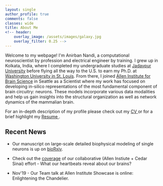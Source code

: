 ```yaml
---
layout: single
author_profile: true
comments: false
classes: wide
title: About Me
<!-- header:
    overlay_image: /assets/images/galaxy.jpg
    overlay_filter: 0.25 -->
---
```


Welcome to my webpage! I'm Anirban Nandi, a computational neuroscientist by profession and electrical engineer by training. I grew up in Kolkata, India, where I completed my <!---
schooling : [Ramkrishna Mission Narendrapur](https://www.rkmvnarendrapur.org/),
--> undergraduate studies at [Jadavpur University](http://www.jaduniv.edu.in/) before flying all the way to the U.S. to earn my Ph.D. at [Washington University in St. Louis](https://wustl.edu/). From there, I joined [Allen Institute for Brain Science](https://alleninstitute.org/) in Seattle as a Scientist where my work has focused on developing in-silico representations of the most fundamental component of brain circuitry: neurons. These models incorporate various data modalities and help us gain insights into the structural organization as well as network dynamics of the mammalian brain. 

For an in-depth description of my profile please check out my [CV <i class="far fa-file-pdf" style="color:red;"></i>](/assets/pdfs/Anirban_Nandi_CV.pdf)  or for a brief highlight my [Resume <i class="far fa-file-pdf" style="color:red;"></i>](/assets/pdfs/Resume_Ani_Nandi.pdf).

## Recent News

* Our manuscript on large-scale detailed biophysical modeling of single neurons is up on [bioRxiv](https://www.biorxiv.org/content/10.1101/2020.04.09.030239v1).

* Check out the [coverage](https://www.discovermagazine.com/mind/your-brain-cells-jiggle-with-every-heartbeat) of our collaborative (Allen Instiute + Cedar Sinai) effort - What our heartbeats reveal about our brains?

* Nov'19 - Our Team talk at Allen Institute Showcase is online: Enlightening the Chandelier. <a href="https://youtu.be/9Zwd_y_NP8o"><i class="fab fa-youtube" style="color:red;"></i></a>
